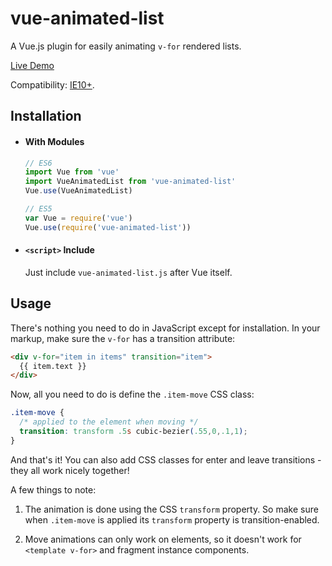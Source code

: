 # vue-animated-list

A Vue.js plugin for easily animating `v-for` rendered lists.

[Live Demo](http://vuejs.github.io/vue-animated-list/example.html)

Compatibility: [IE10+](http://caniuse.com/#search=css%20transition).

## Installation

- #### With Modules

  ``` js
  // ES6
  import Vue from 'vue'
  import VueAnimatedList from 'vue-animated-list'
  Vue.use(VueAnimatedList)

  // ES5
  var Vue = require('vue')
  Vue.use(require('vue-animated-list'))
  ```

- #### `<script>` Include

  Just include `vue-animated-list.js` after Vue itself.

## Usage

There's nothing you need to do in JavaScript except for installation. In your markup, make sure the `v-for` has a transition attribute:

``` html
<div v-for="item in items" transition="item">
  {{ item.text }}
</div>
```

Now, all you need to do is define the `.item-move` CSS class:

``` css
.item-move {
  /* applied to the element when moving */
  transition: transform .5s cubic-bezier(.55,0,.1,1);
}
```

And that's it! You can also add CSS classes for enter and leave transitions - they all work nicely together!

A few things to note:

1. The animation is done using the CSS `transform` property. So make sure when `.item-move` is applied its `transform` property is transition-enabled.

2. Move animations can only work on elements, so it doesn't work for `<template v-for>` and fragment instance components.

